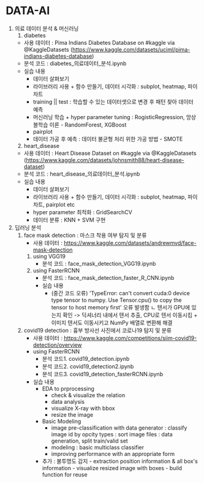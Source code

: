 # DATA-AI

1. 의료 데이터 분석 & 머신러닝 
   01. diabetes
      - 사용 데이터 : Pima Indians Diabetes Database on #kaggle via @KaggleDatasets (https://www.kaggle.com/datasets/uciml/pima-indians-diabetes-database)
      - 분석 코드 : diabetes_의료데이터_분석.ipynb
      - 실습 내용
          - 데이터 살펴보기
          - 라이브러리 사용 + 함수 만들기, 데이터 시각화 : subplot, heatmap, 파이차트
          - training || test : 학습할 수 있는 데이터셋으로 변경 후 패턴 찾아 데이터 예측
          - 머신러닝 학습 + hyper parameter tuning 
            : RogisticRegression, 앙상블학습 이론 - RandomForest, XGBoost
          - pairplot
          - 데이터 가공 후 예측
            : 데이터 불균형 처리 위한 가공 방법 - SMOTE
   02. heart_disease
      - 사용 데이터 : Heart Disease Dataset on #kaggle via @KaggleDatasets (https://www.kaggle.com/datasets/johnsmith88/heart-disease-dataset)
      - 분석 코드 : heart_disease_의료데이터_분석.ipynb
      - 실습 내용
          - 데이터 살펴보기
          - 라이브러리 사용 + 함수 만들기, 데이터 시각화 : subplot, heatmap, 파이차트, pairplot etc
          - hyper parameter 최적화 : GridSearchCV
          - 데이터 분류 : KNN + SVM 구현
 2. 딥러닝 분석
    01. face mask detection : 마스크 착용 여부 탐지 및 분류 
        - 사용 데이터 : https://www.kaggle.com/datasets/andrewmvd/face-mask-detection
        1. using VGG19
           - 분석 코드 : face_mask_detection_VGG19.ipynb
        2. using FasterRCNN
           - 분석 코드 : face_mask_detection_faster_R_CNN.ipynb
           - 실습 내용
                - (중간 코드 오류) 'TypeError: can't convert cuda:0 device type tensor to numpy. Use Tensor.cpu() to copy the tensor to host memory first' 오류 발생함
                  ㄴ 텐서가 GPU에 있는지 확인 -> 딕셔너리 내에서 텐서 추출, CPU로 텐서 이동시킴 + 이미지 텐서도 이동시키고 NumPy 배열로 변환해 해결
    02. covid19 detection : 흉부 방사선 사진에서 코로나19 탐지 및 분류 
        - 사용 데이터 : https://www.kaggle.com/competitions/siim-covid19-detection/overview 
        - using FasterRCNN
           - 분석 코드1. covid19_detection.ipynb
           - 분석 코드2. covid19_detection2.ipynb
           - 분석 코드3. covid19_detection_fasterRCNN.ipynb
        - 실습 내용 
           - EDA to prprocessing
                - check & visualize the relation
                - data analysis
                - visualize X-ray with bbox
                - resize the image
           - Basic Modeling
                - image pre-classification with data generator
                     : classify image id by opcity types
                     : sort image files
                     : data generation, split train/valid set
                - modeling : basic multiclass classifier
                - improving performance with an appropriate form 
           - 추가 : 불투명도 감지
                  - extraction position information & all box's information
                  - visualize resized image with boxes
                  - build function for reuse
             
